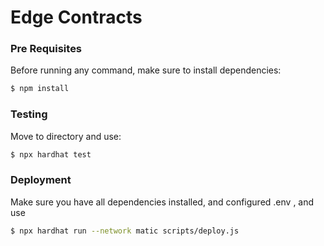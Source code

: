 # Edge Contracts
### Pre Requisites

Before running any command, make sure to install dependencies:

```sh
$ npm install
```

### Testing
Move to directory and use:

```sh
$ npx hardhat test
```

### Deployment

Make sure you have all dependencies installed, and configured .env , and use
```sh
$ npx hardhat run --network matic scripts/deploy.js
```
